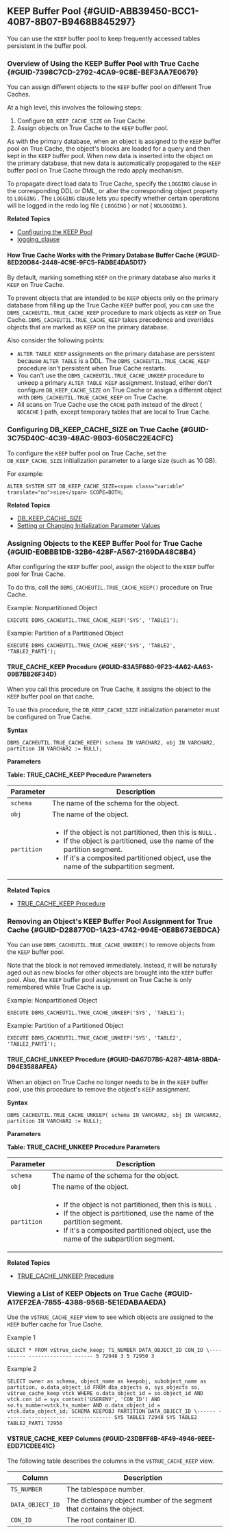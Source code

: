 ##  KEEP Buffer Pool {#GUID-ABB39450-BCC1-40B7-8B07-B9468B845297} 

You can use the ` KEEP ` buffer pool to keep frequently accessed tables persistent in the buffer pool. 

###  Overview of Using the KEEP Buffer Pool with True Cache {#GUID-7398C7CD-2792-4CA9-9C8E-BEF3AA7E0679} 

You can assign different objects to the ` KEEP ` buffer pool on different True Caches. 

At a high level, this involves the following steps: 

  1. Configure ` DB_KEEP_CACHE_SIZE ` on True Cache. 
  2. Assign objects on True Cache to the ` KEEP ` buffer pool. 



As with the primary database, when an object is assigned to the ` KEEP ` buffer pool on True Cache, the object's blocks are loaded for a query and then kept in the ` KEEP ` buffer pool. When new data is inserted into the object on the primary database, that new data is automatically propagated to the ` KEEP ` buffer pool on True Cache through the redo apply mechanism. 

To propagate direct load data to True Cache, specify the ` LOGGING ` clause in the corresponding DDL or DML, or alter the corresponding object property to ` LOGGING ` . The ` LOGGING ` clause lets you specify whether certain operations will be logged in the redo log file ( ` LOGGING ` ) or not ( ` NOLOGGING ` ). 

**Related Topics**

  * [ Configuring the KEEP Pool ](https://docs.oracle.com/pls/topic/lookup?ctx=en/database/oracle/oracle-database/23&id=TGDBA-GUID-DE6B6C6E-D947-45FF-B189-F0271B86DB10)
  * [ logging_clause ](https://docs.oracle.com/pls/topic/lookup?ctx=en/database/oracle/oracle-database/23&id=SQLRF-GUID-C4212274-5595-4045-A599-F033772C496E)



####  How True Cache Works with the Primary Database Buffer Cache {#GUID-8ED20D84-2448-4C9E-9FC5-FADBE4DA5D17} 

By default, marking something ` KEEP ` on the primary database also marks it ` KEEP ` on True Cache. 

To prevent objects that are intended to be ` KEEP ` objects only on the primary database from filling up the True Cache ` KEEP ` buffer pool, you can use the ` DBMS_CACHEUTIL.TRUE_CACHE_KEEP ` procedure to mark objects as ` KEEP ` on True Cache. ` DBMS_CACHEUTIL.TRUE_CACHE_KEEP ` takes precedence and overrides objects that are marked as ` KEEP ` on the primary database. 

Also consider the following points: 

  * ` ALTER TABLE KEEP ` assignments on the primary database are persistent because ` ALTER TABLE ` is a DDL. The ` DBMS_CACHEUTIL.TRUE_CACHE_KEEP ` procedure isn't persistent when True Cache restarts. 
  * You can't use the ` DBMS_CACHEUTIL.TRUE_CACHE_UNKEEP ` procedure to unkeep a primary ` ALTER TABLE KEEP ` assignment. Instead, either don't configure ` DB_KEEP_CACHE_SIZE ` on True Cache or assign a different object with ` DBMS_CACHEUTIL.TRUE_CACHE_KEEP ` on True Cache. 
  * All scans on True Cache use the ` CACHE ` path instead of the direct ( ` NOCACHE ` ) path, except temporary tables that are local to True Cache. 



###  Configuring DB_KEEP_CACHE_SIZE on True Cache {#GUID-3C75D40C-4C39-48AC-9B03-6058C22E4CFC} 

To configure the ` KEEP ` buffer pool on True Cache, set the ` DB_KEEP_CACHE_SIZE ` initialization parameter to a large size (such as 10 GB). 

For example: 

``` ALTER SYSTEM SET DB_KEEP_CACHE_SIZE=<span class="variable" translate="no">size</span> SCOPE=BOTH; ``` 

**Related Topics**

  * [ DB_KEEP_CACHE_SIZE ](https://docs.oracle.com/pls/topic/lookup?ctx=en/database/oracle/oracle-database/23&id=REFRN-GUID-E304447C-C9A1-4F58-97BE-75566754DA15)
  * [ Setting or Changing Initialization Parameter Values ](https://docs.oracle.com/pls/topic/lookup?ctx=en/database/oracle/oracle-database/23&id=MULTI-GUID-4FFA4EB6-F69F-4ACE-B88F-5FBF346B516F)



###  Assigning Objects to the KEEP Buffer Pool for True Cache {#GUID-E0BBB1DB-32B6-428F-A567-2169DA48C8B4} 

After configuring the ` KEEP ` buffer pool, assign the object to the ` KEEP ` buffer pool for True Cache. 

To do this, call the ` DBMS_CACHEUTIL.TRUE_CACHE_KEEP() ` procedure on True Cache. 

Example: Nonpartitioned Object 

``` EXECUTE DBMS_CACHEUTIL.TRUE_CACHE_KEEP('SYS', 'TABLE1'); ``` 

Example: Partition of a Partitioned Object 

``` EXECUTE DBMS_CACHEUTIL.TRUE_CACHE_KEEP('SYS', 'TABLE2', 'TABLE2_PART1'); ``` 

####  TRUE_CACHE_KEEP Procedure {#GUID-83A5F680-9F23-4A62-AA63-09B7BB26F34D} 

When you call this procedure on True Cache, it assigns the object to the ` KEEP ` buffer pool on that cache. 

To use this procedure, the ` DB_KEEP_CACHE_SIZE ` initialization parameter must be configured on True Cache. 

**Syntax** 

``` DBMS_CACHEUTIL.TRUE_CACHE_KEEP( schema IN VARCHAR2, obj IN VARCHAR2, partition IN VARCHAR2 := NULL); ``` 

**Parameters** 

**Table: TRUE_CACHE_KEEP Procedure Parameters** 

Parameter  |  Description   
---|---  
` schema ` |  The name of the schema for the object.   
` obj ` |  The name of the object.   
` partition ` |  <ul> <li> If the object is not partitioned, then this is ` NULL ` . </li> <li> If the object is partitioned, use the name of the partition segment. </li> <li> If it's a composited partitioned object, use the name of the subpartition segment. </li> </ul>  
  
**Related Topics**

  * [ TRUE_CACHE_KEEP Procedure ](https://docs.oracle.com/pls/topic/lookup?ctx=en/database/oracle/oracle-database/23/odbtc&id=ARPLS-GUID-83A5F680-9F23-4A62-AA63-09B7BB26F34D)



###  Removing an Object's KEEP Buffer Pool Assignment for True Cache {#GUID-D288770D-1A23-4742-994E-0E8B673EBDCA} 

You can use ` DBMS_CACHEUTIL.TRUE_CACHE_UNKEEP() ` to remove objects from the ` KEEP ` buffer pool. 

Note that the block is not removed immediately. Instead, it will be naturally aged out as new blocks for other objects are brought into the ` KEEP ` buffer pool. Also, the ` KEEP ` buffer pool assignment on True Cache is only remembered while True Cache is up. 

Example: Nonpartitioned Object 

``` EXECUTE DBMS_CACHEUTIL.TRUE_CACHE_UNKEEP('SYS', 'TABLE1'); ``` 

Example: Partition of a Partitioned Object 

``` EXECUTE DBMS_CACHEUTIL.TRUE_CACHE_UNKEEP('SYS', 'TABLE2', 'TABLE2_PART1'); ``` 

####  TRUE_CACHE_UNKEEP Procedure {#GUID-DA67D7B6-A287-4B1A-8BDA-D94E3588AFEA} 

When an object on True Cache no longer needs to be in the ` KEEP ` buffer pool, use this procedure to remove the object's ` KEEP ` assignment. 

**Syntax** 

``` DBMS_CACHEUTIL.TRUE_CACHE_UNKEEP( schema IN VARCHAR2, obj IN VARCHAR2, partition IN VARCHAR2 := NULL); ``` 

**Parameters** 

**Table: TRUE_CACHE_UNKEEP Procedure Parameters** 

Parameter  |  Description   
---|---  
` schema ` |  The name of the schema for the object.   
` obj ` |  The name of the object.   
` partition ` |  <ul> <li> If the object is not partitioned, then this is ` NULL ` . </li> <li> If the object is partitioned, use the name of the partition segment. </li> <li> If it's a composited partitioned object, use the name of the subpartition segment. </li> </ul>  
  
**Related Topics**

  * [ TRUE_CACHE_UNKEEP Procedure ](https://docs.oracle.com/pls/topic/lookup?ctx=en/database/oracle/oracle-database/23/odbtc&id=ARPLS-GUID-DA67D7B6-A287-4B1A-8BDA-D94E3588AFEA)



###  Viewing a List of KEEP Objects on True Cache {#GUID-A17EF2EA-7855-4388-956B-5E1EDABAAEDA} 

Use the ` V$TRUE_CACHE_KEEP ` view to see which objects are assigned to the ` KEEP ` buffer cache for True Cache. 

Example 1 

``` SELECT * FROM v$true_cache_keep; TS_NUMBER DATA_OBJECT_ID CON_ID \---------- -------------- ------ 5 72948 3 5 72950 3 ``` 

Example 2 

``` SELECT owner as schema, object_name as keepobj, subobject_name as partition, o.data_object_id FROM dba_objects o, sys_objects so, v$true_cache_keep vtck WHERE o.data_object_id = so.object_id AND vtck.con_id = sys_context('USERENV', 'CON_ID') AND so.ts_number=vtck.ts_number AND o.data_object_id = vtck.data_object_id; SCHEMA KEEPOBJ PARTITION DATA_OBJECT_ID \------ ------- ------------ -------------- SYS TABLE1 72948 SYS TABLE2 TABLE2_PART1 72950 ``` 

####  V$TRUE_CACHE_KEEP Columns {#GUID-23DBFF6B-4F49-4946-9EEE-EDD71CDEE41C} 

The following table describes the columns in the ` V$TRUE_CACHE_KEEP ` view. 

Column  |  Description   
---|---  
` TS_NUMBER ` |  The tablespace number.   
` DATA_OBJECT_ID ` |  The dictionary object number of the segment that contains the object.   
` CON_ID ` |  The root container ID. 
